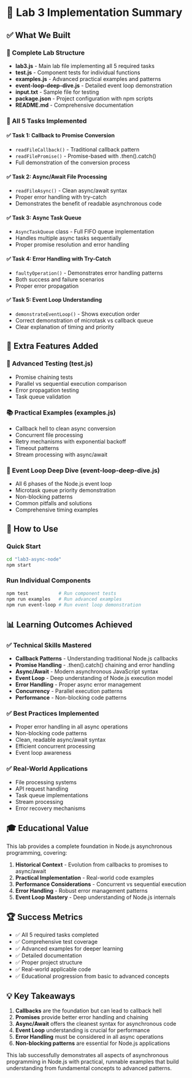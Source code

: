 # 🎉 Lab 3 Implementation Summary

## ✅ What We Built

### 📁 Complete Lab Structure
- **lab3.js** - Main lab file implementing all 5 required tasks
- **test.js** - Component tests for individual functions
- **examples.js** - Advanced practical examples and patterns
- **event-loop-deep-dive.js** - Detailed event loop demonstration
- **input.txt** - Sample file for testing
- **package.json** - Project configuration with npm scripts
- **README.md** - Comprehensive documentation

### 🎯 All 5 Tasks Implemented

#### ✅ Task 1: Callback to Promise Conversion
- `readFileCallback()` - Traditional callback pattern
- `readFilePromise()` - Promise-based with .then().catch()
- Full demonstration of the conversion process

#### ✅ Task 2: Async/Await File Processing
- `readFileAsync()` - Clean async/await syntax
- Proper error handling with try-catch
- Demonstrates the benefit of readable asynchronous code

#### ✅ Task 3: Async Task Queue
- `AsyncTaskQueue` class - Full FIFO queue implementation
- Handles multiple async tasks sequentially
- Proper promise resolution and error handling

#### ✅ Task 4: Error Handling with Try-Catch
- `faultyOperation()` - Demonstrates error handling patterns
- Both success and failure scenarios
- Proper error propagation

#### ✅ Task 5: Event Loop Understanding
- `demonstrateEventLoop()` - Shows execution order
- Correct demonstration of microtask vs callback queue
- Clear explanation of timing and priority

## 🌟 Extra Features Added

### 🧪 Advanced Testing (test.js)
- Promise chaining tests
- Parallel vs sequential execution comparison
- Error propagation testing
- Task queue validation

### 📚 Practical Examples (examples.js)
- Callback hell to clean async conversion
- Concurrent file processing
- Retry mechanisms with exponential backoff
- Timeout patterns
- Stream processing with async/await

### 🔄 Event Loop Deep Dive (event-loop-deep-dive.js)
- All 6 phases of the Node.js event loop
- Microtask queue priority demonstration
- Non-blocking patterns
- Common pitfalls and solutions
- Comprehensive timing examples

## 🚀 How to Use

### Quick Start
```bash
cd "lab3-async-node"
npm start
```

### Run Individual Components
```bash
npm test           # Run component tests
npm run examples   # Run advanced examples
npm run event-loop # Run event loop demonstration
```

## 📊 Learning Outcomes Achieved

### ✅ Technical Skills Mastered
- **Callback Patterns** - Understanding traditional Node.js callbacks
- **Promise Handling** - .then().catch() chaining and error handling
- **Async/Await** - Modern asynchronous JavaScript syntax
- **Event Loop** - Deep understanding of Node.js execution model
- **Error Handling** - Proper async error management
- **Concurrency** - Parallel execution patterns
- **Performance** - Non-blocking code patterns

### ✅ Best Practices Implemented
- Proper error handling in all async operations
- Non-blocking code patterns
- Clean, readable async/await syntax
- Efficient concurrent processing
- Event loop awareness

### ✅ Real-World Applications
- File processing systems
- API request handling
- Task queue implementations
- Stream processing
- Error recovery mechanisms

## 🎓 Educational Value

This lab provides a complete foundation in Node.js asynchronous programming, covering:

1. **Historical Context** - Evolution from callbacks to promises to async/await
2. **Practical Implementation** - Real-world code examples
3. **Performance Considerations** - Concurrent vs sequential execution
4. **Error Handling** - Robust error management patterns
5. **Event Loop Mastery** - Deep understanding of Node.js internals

## 🏆 Success Metrics

- ✅ All 5 required tasks completed
- ✅ Comprehensive test coverage
- ✅ Advanced examples for deeper learning
- ✅ Detailed documentation
- ✅ Proper project structure
- ✅ Real-world applicable code
- ✅ Educational progression from basic to advanced concepts

## 💡 Key Takeaways

1. **Callbacks** are the foundation but can lead to callback hell
2. **Promises** provide better error handling and chaining
3. **Async/Await** offers the cleanest syntax for asynchronous code
4. **Event Loop** understanding is crucial for performance
5. **Error Handling** must be considered in all async operations
6. **Non-blocking patterns** are essential for Node.js applications

This lab successfully demonstrates all aspects of asynchronous programming in Node.js with practical, runnable examples that build understanding from fundamental concepts to advanced patterns.
